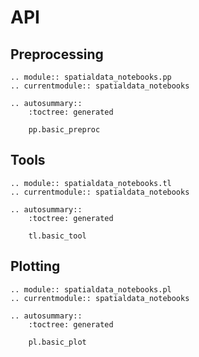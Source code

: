 # API

## Preprocessing

```{eval-rst}
.. module:: spatialdata_notebooks.pp
.. currentmodule:: spatialdata_notebooks

.. autosummary::
    :toctree: generated

    pp.basic_preproc
```

## Tools

```{eval-rst}
.. module:: spatialdata_notebooks.tl
.. currentmodule:: spatialdata_notebooks

.. autosummary::
    :toctree: generated

    tl.basic_tool
```

## Plotting

```{eval-rst}
.. module:: spatialdata_notebooks.pl
.. currentmodule:: spatialdata_notebooks

.. autosummary::
    :toctree: generated

    pl.basic_plot
```
